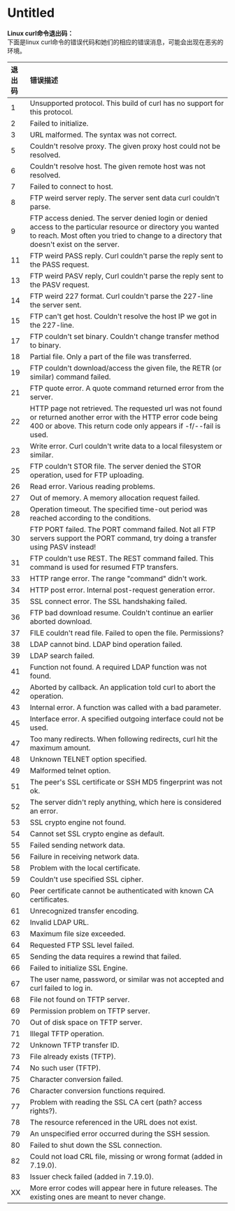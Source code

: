 # Untitled



 **Linux curl命令退出码：**  
下面是linux curl命令的错误代码和她们的相应的错误消息，可能会出现在恶劣的环境。

| 退出码 | 错误描述 |
| :--- | :--- |
| 1 | Unsupported protocol. This build of curl has no support for this protocol. |
| 2 | Failed to initialize. |
| 3 | URL malformed. The syntax was not correct. |
| 5 | Couldn't resolve proxy. The given proxy host could not be resolved. |
| 6 | Couldn't resolve host. The given remote host was not resolved. |
| 7 | Failed to connect to host. |
| 8 | FTP weird server reply. The server sent data curl couldn't parse. |
| 9 | FTP access denied. The server denied login or denied access to the particular resource or directory you wanted to reach. Most often you tried to change to a directory that doesn't exist on the server. |
| 11 | FTP weird PASS reply. Curl couldn't parse the reply sent to the PASS request. |
| 13 | FTP weird PASV reply, Curl couldn't parse the reply sent to the PASV request. |
| 14 | FTP weird 227 format. Curl couldn't parse the 227-line the server sent. |
| 15 | FTP can't get host. Couldn't resolve the host IP we got in the 227-line. |
| 17 | FTP couldn't set binary. Couldn't change transfer method to binary. |
| 18 | Partial file. Only a part of the file was transferred. |
| 19 | FTP couldn't download/access the given file, the RETR \(or similar\) command failed. |
| 21 | FTP quote error. A quote command returned error from the server. |
| 22 | HTTP page not retrieved. The requested url was not found or returned another error with the HTTP error code being 400 or above. This return code only appears if -f/--fail is used. |
| 23 | Write error. Curl couldn't write data to a local filesystem or similar. |
| 25 | FTP couldn't STOR file. The server denied the STOR operation, used for FTP uploading. |
| 26 | Read error. Various reading problems. |
| 27 | Out of memory. A memory allocation request failed. |
| 28 | Operation timeout. The specified time-out period was reached according to the conditions. |
| 30 | FTP PORT failed. The PORT command failed. Not all FTP servers support the PORT command, try doing a transfer using PASV instead! |
| 31 | FTP couldn't use REST. The REST command failed. This command is used for resumed FTP transfers. |
| 33 | HTTP range error. The range "command" didn't work. |
| 34 | HTTP post error. Internal post-request generation error. |
| 35 | SSL connect error. The SSL handshaking failed. |
| 36 | FTP bad download resume. Couldn't continue an earlier aborted download. |
| 37 | FILE couldn't read file. Failed to open the file. Permissions? |
| 38 | LDAP cannot bind. LDAP bind operation failed. |
| 39 | LDAP search failed. |
| 41 | Function not found. A required LDAP function was not found. |
| 42 | Aborted by callback. An application told curl to abort the operation. |
| 43 | Internal error. A function was called with a bad parameter. |
| 45 | Interface error. A specified outgoing interface could not be used. |
| 47 | Too many redirects. When following redirects, curl hit the maximum amount. |
| 48 | Unknown TELNET option specified. |
| 49 | Malformed telnet option. |
| 51 | The peer's SSL certificate or SSH MD5 fingerprint was not ok. |
| 52 | The server didn't reply anything, which here is considered an error. |
| 53 | SSL crypto engine not found. |
| 54 | Cannot set SSL crypto engine as default. |
| 55 | Failed sending network data. |
| 56 | Failure in receiving network data. |
| 58 | Problem with the local certificate. |
| 59 | Couldn't use specified SSL cipher. |
| 60 | Peer certificate cannot be authenticated with known CA certificates. |
| 61 | Unrecognized transfer encoding. |
| 62 | Invalid LDAP URL. |
| 63 | Maximum file size exceeded. |
| 64 | Requested FTP SSL level failed. |
| 65 | Sending the data requires a rewind that failed. |
| 66 | Failed to initialize SSL Engine. |
| 67 | The user name, password, or similar was not accepted and curl failed to log in. |
| 68 | File not found on TFTP server. |
| 69 | Permission problem on TFTP server. |
| 70 | Out of disk space on TFTP server. |
| 71 | Illegal TFTP operation. |
| 72 | Unknown TFTP transfer ID. |
| 73 | File already exists \(TFTP\). |
| 74 | No such user \(TFTP\). |
| 75 | Character conversion failed. |
| 76 | Character conversion functions required. |
| 77 | Problem with reading the SSL CA cert \(path? access rights?\). |
| 78 | The resource referenced in the URL does not exist. |
| 79 | An unspecified error occurred during the SSH session. |
| 80 | Failed to shut down the SSL connection. |
| 82 | Could not load CRL file, missing or wrong format \(added in 7.19.0\). |
| 83 | Issuer check failed \(added in 7.19.0\). |
| XX | More error codes will appear here in future releases. The existing ones are meant to never change. |

